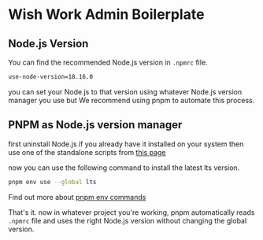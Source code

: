 # Wish Work Admin Boilerplate

## Node.js Version

You can find the recommended Node.js version in `.npmrc` file.

```bash
use-node-version=18.16.0
```

you can set your Node.js to that version using whatever Node.js version manager you use but We recommend using pnpm to automate this process.

## PNPM as Node.js version manager

first uninstall Node.js if you already have it installed on your system then use one of the standalone scripts from [this page](https://pnpm.io/installation#using-a-standalone-script)

now you can use the following command to install the latest lts version.

```bash
pnpm env use --global lts
```

Find out more about [pnpm env commands](https://pnpm.io/cli/env)

That's it. now in whatever project you're working, pnpm automatically reads `.npmrc` file and uses the right Node.js version without changing the global version.
